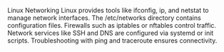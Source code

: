 Linux Networking
Linux provides tools like ifconfig, ip, and netstat to manage network interfaces. The /etc/networks directory contains configuration files. Firewalls such as iptables or nftables control traffic. Network services like SSH and DNS are configured via systemd or init scripts. Troubleshooting with ping and traceroute ensures connectivity.
